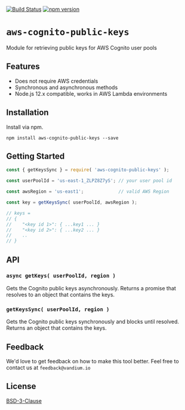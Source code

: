 [![Build Status](https://travis-ci.org/vandium-io/aws-cognito-public-keys.svg?branch=master)](https://travis-ci.org/vandium-io/aws-cognito-public-keys)
[![npm version](https://badge.fury.io/js/aws-cognito-public-keys.svg)](https://badge.fury.io/js/aws-cognito-public-keys)

# `aws-cognito-public-keys`

Module for retrieving public keys for AWS Cognito user pools

## Features
* Does not require AWS credentials
* Synchronous and asynchronous methods
* Node.js 12.x compatible, works in AWS Lambda environments

## Installation
Install via npm.

	npm install aws-cognito-public-keys --save

## Getting Started

```js
const { getKeysSync } = require( 'aws-cognito-public-keys' );

const userPoolId = 'us-east-1_ZLPZ8Z7yS'; // your user pool id

const awsRegion = 'us-east1';             // valid AWS Region

const key = getKeysSync( userPoolId, awsRegion );

// keys =
// {
//    "<key id 1>": { ...key1 ... }
//    "<key id 2>": { ...key2 ... }
//    ..
// }
```

## API

### `async getKeys( userPoolId, region )`

Gets the Cognito public keys asynchronously. Returns a promise that resolves to
an object that contains the keys.

### `getKeysSync( userPoolId, region )`

Gets the Cognito public keys synchronously and blocks until resolved. Returns an
object that contains the keys.


## Feedback

We'd love to get feedback on how to make this tool better. Feel free to contact
us at `feedback@vandium.io`

## License

[BSD-3-Clause](https://en.wikipedia.org/wiki/BSD_licenses)
